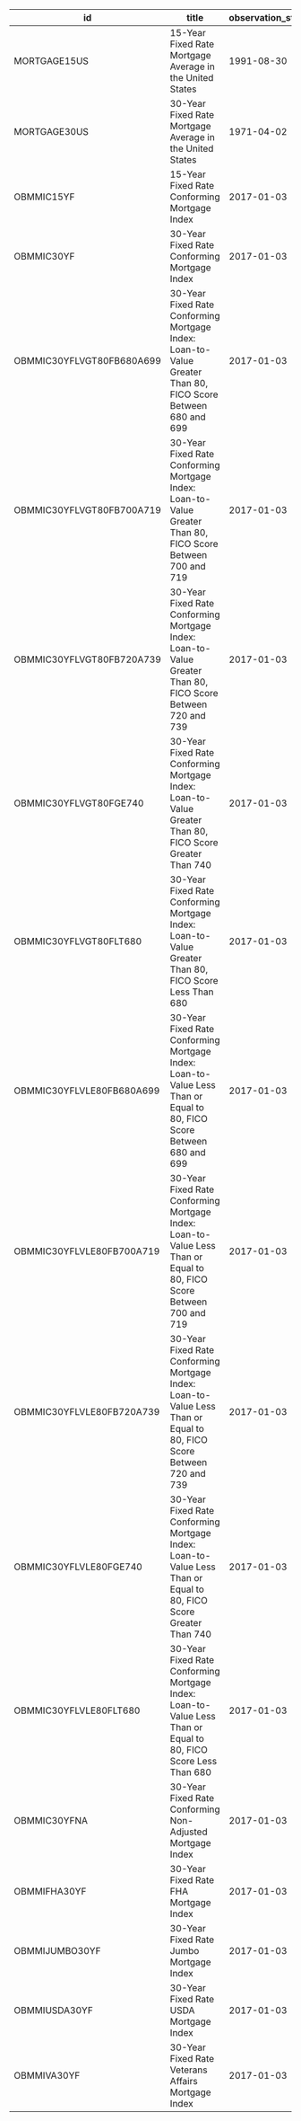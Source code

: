 | id                        | title                                                                                                                | observation_start   | observation_end   |
|---------------------------|----------------------------------------------------------------------------------------------------------------------|---------------------|-------------------|
| MORTGAGE15US              | 15-Year Fixed Rate Mortgage Average in the United States                                                             | 1991-08-30          | 2022-12-22        |
| MORTGAGE30US              | 30-Year Fixed Rate Mortgage Average in the United States                                                             | 1971-04-02          | 2022-12-22        |
| OBMMIC15YF                | 15-Year Fixed Rate Conforming Mortgage Index                                                                         | 2017-01-03          | 2022-12-22        |
| OBMMIC30YF                | 30-Year Fixed Rate Conforming Mortgage Index                                                                         | 2017-01-03          | 2022-12-22        |
| OBMMIC30YFLVGT80FB680A699 | 30-Year Fixed Rate Conforming Mortgage Index: Loan-to-Value Greater Than 80, FICO Score Between 680 and 699          | 2017-01-03          | 2022-12-22        |
| OBMMIC30YFLVGT80FB700A719 | 30-Year Fixed Rate Conforming Mortgage Index: Loan-to-Value Greater Than 80, FICO Score Between 700 and 719          | 2017-01-03          | 2022-12-22        |
| OBMMIC30YFLVGT80FB720A739 | 30-Year Fixed Rate Conforming Mortgage Index: Loan-to-Value Greater Than 80, FICO Score Between 720 and 739          | 2017-01-03          | 2022-12-22        |
| OBMMIC30YFLVGT80FGE740    | 30-Year Fixed Rate Conforming Mortgage Index: Loan-to-Value Greater Than 80, FICO Score Greater Than 740             | 2017-01-03          | 2022-12-22        |
| OBMMIC30YFLVGT80FLT680    | 30-Year Fixed Rate Conforming Mortgage Index: Loan-to-Value Greater Than 80, FICO Score Less Than 680                | 2017-01-03          | 2022-12-22        |
| OBMMIC30YFLVLE80FB680A699 | 30-Year Fixed Rate Conforming Mortgage Index: Loan-to-Value Less Than or Equal to 80, FICO Score Between 680 and 699 | 2017-01-03          | 2022-12-22        |
| OBMMIC30YFLVLE80FB700A719 | 30-Year Fixed Rate Conforming Mortgage Index: Loan-to-Value Less Than or Equal to 80, FICO Score Between 700 and 719 | 2017-01-03          | 2022-12-22        |
| OBMMIC30YFLVLE80FB720A739 | 30-Year Fixed Rate Conforming Mortgage Index: Loan-to-Value Less Than or Equal to 80, FICO Score Between 720 and 739 | 2017-01-03          | 2022-12-22        |
| OBMMIC30YFLVLE80FGE740    | 30-Year Fixed Rate Conforming Mortgage Index: Loan-to-Value Less Than or Equal to 80, FICO Score Greater Than 740    | 2017-01-03          | 2022-12-22        |
| OBMMIC30YFLVLE80FLT680    | 30-Year Fixed Rate Conforming Mortgage Index: Loan-to-Value Less Than or Equal to 80, FICO Score Less Than 680       | 2017-01-03          | 2022-12-22        |
| OBMMIC30YFNA              | 30-Year Fixed Rate Conforming Non-Adjusted Mortgage Index                                                            | 2017-01-03          | 2022-12-22        |
| OBMMIFHA30YF              | 30-Year Fixed Rate FHA Mortgage Index                                                                                | 2017-01-03          | 2022-12-22        |
| OBMMIJUMBO30YF            | 30-Year Fixed Rate Jumbo Mortgage Index                                                                              | 2017-01-03          | 2022-12-22        |
| OBMMIUSDA30YF             | 30-Year Fixed Rate USDA Mortgage Index                                                                               | 2017-01-03          | 2022-12-22        |
| OBMMIVA30YF               | 30-Year Fixed Rate Veterans Affairs Mortgage Index                                                                   | 2017-01-03          | 2022-12-22        |